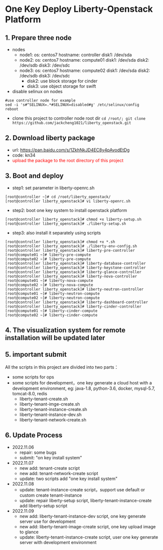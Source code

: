 # One Key Deploy Liberty-Openstack Platform

## 1. Prepare three node
- nodes
  - node1: os: centos7 hostname: controller disk1: /dev/sda
  - node2: os: centos7 hostname: compute01 disk1: /dev/sda disk2: /dev/sdb disk3: /dev/sdc
  - node3: os: centos7 hostname: compute02 disk1: /dev/sda disk2: /dev/sdb disk3: /dev/sdc
    - disk2: use block storage for cinder
    - disk3: use object storage for swift
- disable selinux on nodes
```
#use controller node for example
sed -i 's#^SELINUX=.*#SELINUX=disabled#g' /etc/selinux/config
reboot
```
- clone this project to controller node root dir `cd /root/; git clone https://github.com/jackcheng1021/liberty_openstack.git `

## 2. Download liberty package 
- url: https://pan.baidu.com/s/1ZkhNkJD4EC8y4pAvodEtDg 
- code: kn34 
- <font color='red'>upload the package to the root directory of this project</font>

## 3. Boot and deploy
- step1: set parameter in liberty-openrc.sh
```
[root@controller ~]# cd /root/liberty_openstack/
[root@controller liberty_openstack]# vi liberty-openrc.sh
```
- step2: boot one key system to install openstack platform
```
[root@controller liberty_openstack]# chmod +x liberty-setup.sh
[root@controller liberty_openstack]# ./liberty-setup.sh
```
- step3: also install it separately using scripts
```
[root@controller liberty_openstack]# chmod +x *.sh
[root@controller liberty_openstack]# ./liberty-env-config.sh
[root@controller liberty_openstack]# liberty-pre-controller
[root@compute01 ~]# liberty-pre-compute
[root@compute02 ~]# liberty-pre-compute
[root@controller liberty_openstack]# liberty-database-controller
[root@controller liberty_openstack]# liberty-keystone-controller
[root@controller liberty_openstack]# liberty-glance-controller
[root@controller liberty_openstack]# liberty-nova-controller
[root@compute01 ~]# liberty-nova-compute
[root@compute02 ~]# liberty-nova-compute
[root@controller liberty_openstack]# liberty-neutron-controller
[root@compute01 ~]# liberty-neutron-compute
[root@compute02 ~]# liberty-neutron-compute
[root@controller liberty_openstack]# liberty-dashboard-controller
[root@controller liberty_openstack]# liberty-cinder-controller
[root@compute01 ~]# liberty-cinder-compute
[root@compute02 ~]# liberty-cinder-compute
```

## 4. The visualization system for remote installation will be updated later

## 5. important submit

All the scripts in this project are divided into two parts：
- some scripts for ops
- some scripts for development，one key generate a cloud host with a development environment, eg: java-1.8, python-3.6, docker, mysql-5.7, tomcat-8.0, redis
  - liberty-tenant-create.sh
  - liberty-tenant-imge-create.sh
  - liberty-tenant-instance-create.sh
  - liberty-tenant-instance-dev.sh
  - liberty-tenant-network-create.sh

## 6. Update Process
- 2022.11.06
  - repair: some bugs
  - submit: "on key install system"
- 2022.11.07
  - new add: tenant-create script
  - new add: tenant-network-create script
  - update: two scripts add  "one key install system"
- 2022.11.08
  - update: tenant-instance-create script，support use  default or custom create tenant-instance
  - update: repair liberty-setup script, liberty-tenant-instance-create add liberty-setup script
- 2022.11.09
  - new add: liberty-tenant-instance-dev script, one key generate server use for development
  - new add: liberty-tenant-image-create script, one key upload image to glance
  - update: liberty-tenant-instance-create script, user one key generate server with development environment
